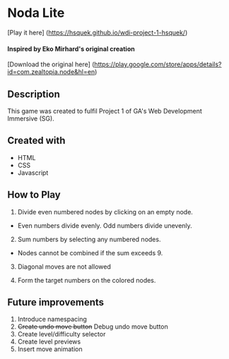 # Noda Lite
[Play it here] (https://hsquek.github.io/wdi-project-1-hsquek/)

#### Inspired by Eko Mirhard's original creation
[Download the original here] (https://play.google.com/store/apps/details?id=com.zealtopia.node&hl=en)


## Description
This game was created to fulfil Project 1 of GA's Web Development Immersive (SG).

## Created with
* HTML
* CSS
* Javascript

## How to Play
1. Divide even numbered nodes by clicking on an empty node.

  * Even numbers divide evenly. Odd numbers divide unevenly.

2. Sum numbers by selecting any numbered nodes.

  * Nodes cannot be combined if the sum exceeds 9.

3. Diagonal moves are not allowed

4. Form the target numbers on the colored nodes.

## Future improvements
1. Introduce namespacing
2. ~~Create undo move button~~ Debug undo move button
3. Create level/difficulty selector
4. Create level previews
5. Insert move animation
